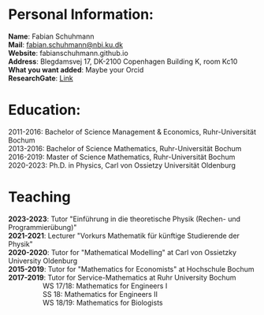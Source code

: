 # Personal Information:
**Name**: Fabian Schuhmann<br />
**Mail**: fabian.schuhmann@nbi.ku.dk<br />
**Website**: fabianschuhmann.github.io<br />
**Address**: Blegdamsvej 17, DK-2100 Copenhagen Building K, room Kc10<br />
**What you want added**: Maybe your Orcid<br />
**ResearchGate**: [Link](https://www.researchgate.net/profile/Fabian-Schuhmann-2)

# Education:
2011-2016: Bachelor of Science Management &amp; Economics, Ruhr-Universität Bochum<br />
2013-2016: Bachelor of Science Mathematics, Ruhr-Universität Bochum<br />
2016-2019: Master of Science Mathematics, Ruhr-Universität Bochum<br />
2020-2023: Ph.D. in Physics, Carl von Ossietzy Universität Oldenburg <br/>

# Teaching
**2023-2023**: Tutor "Einführung in die theoretische Physik (Rechen- und Programmierübung)"<br>
**2021-2021**: Lecturer "Vorkurs Mathematik für künftige Studierende der Physik"<br>
**2020-2020**: Tutor for "Mathematical Modelling" at Carl von Ossietzky University Oldenburg<br>
**2015-2019**: Tutor for "Mathematics for Economists" at Hochschule Bochum<br>
**2017-2019**: Tutor for Service-Mathematics at Ruhr University Bochum<br>
&emsp;&emsp;&emsp;&emsp;&emsp;WS 17/18: Mathematics for Engineers I<br>
&emsp;&emsp;&emsp;&emsp;&emsp;SS 18:    Mathematics for Engineers II<br>
&emsp;&emsp;&emsp;&emsp;&emsp;WS 18/19: Mathematics for Biologists<br>

